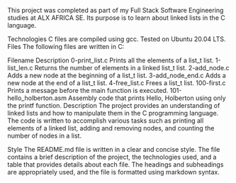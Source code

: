 This project was completed as part of my Full Stack Software Engineering studies at ALX AFRICA SE. Its purpose is to learn about linked lists in the C language.

Technologies
C files are compiled using gcc.
Tested on Ubuntu 20.04 LTS.
Files
The following files are written in C:

Filename	Description
0-print_list.c	Prints all the elements of a list_t list.
1-list_len.c	Returns the number of elements in a linked list_t list.
2-add_node.c	Adds a new node at the beginning of a list_t list.
3-add_node_end.c	Adds a new node at the end of a list_t list.
4-free_list.c	Frees a list_t list.
100-first.c	Prints a message before the main function is executed.
101-hello_holberton.asm	Assembly code that prints Hello, Holberton using only the printf function.
Description
The project provides an understanding of linked lists and how to manipulate them in the C programming language. The code is written to accomplish various tasks such as printing all elements of a linked list, adding and removing nodes, and counting the number of nodes in a list.

Style
The README.md file is written in a clear and concise style. The file contains a brief description of the project, the technologies used, and a table that provides details about each file. The headings and subheadings are appropriately used, and the file is formatted using markdown syntax.





